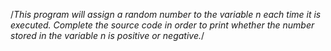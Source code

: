 /*This program will assign a random number to the variable n each time it is executed. Complete the source code in order to print whether the number stored in the variable n is positive or negative.*/
